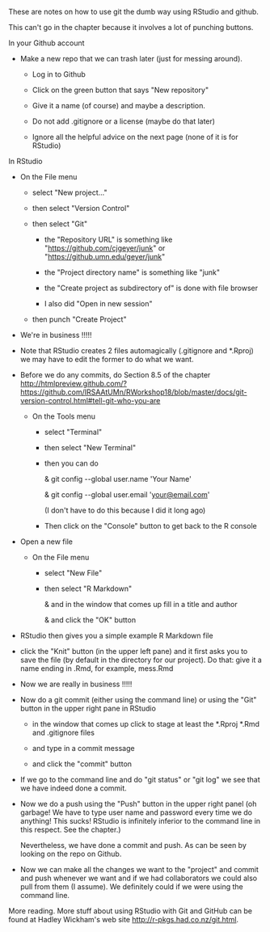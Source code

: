 
These are notes on how to use git the dumb way using RStudio and github.

This can't go in the chapter because it involves a lot of punching buttons.

In your Github account

 * Make a new repo that we can trash later (just for messing around).

   - Log in to Github

   - Click on the green button that says "New repository"

   - Give it a name (of course) and maybe a description.

   - Do not add .gitignore or a license (maybe do that later)

   - Ignore all the helpful advice on the next page (none of it
     is for RStudio)

In RStudio

 * On the File menu

   - select "New project..."

   - then select "Version Control"

   - then select "Git"

     + the "Repository URL" is something like "https://github.com/cjgeyer/junk"
       or "https://github.umn.edu/geyer/junk"

     + the "Project directory name" is something like "junk"

     + the "Create project as subdirectory of" is done with file browser

     + I also did "Open in new session"

   - then punch "Create Project"

 * We're in business !!!!!

 * Note that RStudio creates 2 files automagically (.gitignore and *.Rproj)
   we may have to edit the former to do what we want.

 * Before we do any commits, do Section 8.5 of the chapter
   http://htmlpreview.github.com/?https://github.com/IRSAAtUMn/RWorkshop18/blob/master/docs/git-version-control.html#tell-git-who-you-are

   - On the Tools menu

     + select "Terminal"

     + then select "New Terminal"

     + then you can do

       & git config --global user.name 'Your Name'

       & git config --global user.email 'your@email.com'

       (I don't have to do this because I did it long ago)

     + Then click on the "Console" button to get back to the R console

 * Open a new file

   - On the File menu

     + select "New File"

     + then select "R Markdown"

       & and in the window that comes up fill in a title and author

       & and click the "OK" button

 * RStudio then gives you a simple example R Markdown file

 * click the "Knit" button (in the upper left pane) and it first asks you
   to save the file (by default in the directory for our project).  Do
   that: give it a name ending in .Rmd, for example, mess.Rmd

 * Now we are really in business !!!!!

 * Now do a git commit (either using the command line) or using the "Git"
   button in the upper right pane in RStudio

   - in the window that comes up click to stage at least the *.Rproj
     *.Rmd and .gitignore files

   - and type in a commit message

   - and click the "commit" button

 * If we go to the command line and do "git status" or "git log" we see that
   we have indeed done a commit.

 * Now we do a push using the "Push" button in the upper right panel
   (oh garbage!  We have to type user name and password every time we
   do anything!  This sucks!  RStudio is infinitely inferior to the
   command line in this respect.  See the chapter.)

   Nevertheless, we have done a commit and push.  As can be seen by
   looking on the repo on Github.

 * Now we can make all the changes we want to the "project" and
   commit and push whenever we want and if we had collaborators
   we could also pull from them (I assume).  We definitely could
   if we were using the command line.

More reading.  More stuff about using RStudio with Git and GitHub can be
found at Hadley Wickham's web site http://r-pkgs.had.co.nz/git.html.
